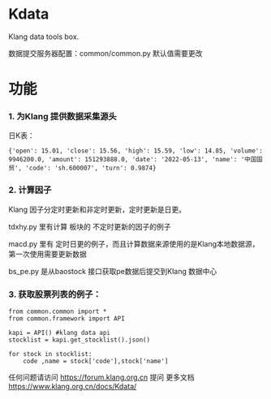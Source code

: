 # Kdata
Klang data tools box.

数据提交服务器配置：common/common.py 默认值需要更改

# 功能
### 1. 为Klang 提供数据采集源头
   日K表：

    {'open': 15.01, 'close': 15.56, 'high': 15.59, 'low': 14.85, 'volume': 9946200.0, 'amount': 151293888.0, 'date': '2022-05-13', 'name': '中国国贸', 'code': 'sh.600007', 'turn': 0.9874} 
   

### 2. 计算因子 
   Klang 因子分定时更新和非定时更新，定时更新是日更。

   tdxhy.py 里有计算 板块的 不定时更新的因子的例子

   macd.py 里有 定时日更的例子，而且计算数据来源使用的是Klang本地数据源，第一次使用需要更新数据

   bs_pe.py 是从baostock 接口获取pe数据后提交到Klang 数据中心

### 3. 获取股票列表的例子：
```
from common.common import *
from common.framework import API

kapi = API() #klang data api
stocklist = kapi.get_stocklist().json()

for stock in stocklist:
    code ,name = stock['code'],stock['name']
```


任何问题请访问 https://forum.klang.org.cn 提问
更多文档 https://www.klang.org.cn/docs/Kdata/

